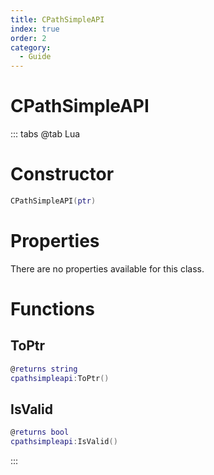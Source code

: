 ```yaml
---
title: CPathSimpleAPI
index: true
order: 2
category:
  - Guide
---
```


# CPathSimpleAPI

::: tabs
@tab Lua
# Constructor
```lua
CPathSimpleAPI(ptr)
```
# Properties
There are no properties available for this class.
# Functions
## ToPtr
```lua
@returns string
cpathsimpleapi:ToPtr()
```
## IsValid
```lua
@returns bool
cpathsimpleapi:IsValid()
```

:::